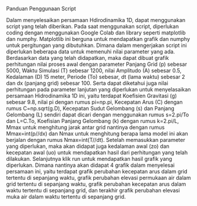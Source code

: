 Panduan Penggunaan Script

Dalam menyelesaikan persamaan Hdirodinamika 1D, dapat menggunakan script yang telah diberikan. Pada saat menggunakan script, diperlukan coding dengan menggunakan Google Colab dan library seperti matplotlib dan numphy. Matplotlib ini berguna untuk mendapatkan grafik dan numphy untuk pergitungan yang dibutuhkan. Dimana dalam mengerjakan script ini diperlukan beberapa data untuk memenuhi nilai parameter yang ada. Berdasarkan data yang telah didapatkan, maka dapat dibuat grafik perhitungan nilai proses awal dengan parameter Panjang Grid (p) sebesar 5000, Waktu Simulasi (T) sebesar 1200, nilai Amplitudo (A) sebesar 0.5, Kedalaman (D) 15 meter, Periode (To) sebesar, dt (lama waktu) sebesar 2 dan dx (panjang grid) sebesar 100. Serta dapat diketahui juga nilai perhitungan pada parameter lanjutan yang diperlukan untuk menyelasaikan persamaan Hidrodinamika 1D ini, yaitu terdapat Koefisien Gravitasi (g) sebesar 9.8, nilai pi dengan rumus pi=np.pi, Kecepatan Arus (C) dengan rumus C=np.sqrt(g.D), Kecepatan Sudut Gelombang (s) dan Panjang Gelombang (L) sendiri dapat dicari dengan menggunakan rumus s=2.pi/To dan L=C.To, Koefisian Panjang Gelombang (k) dengan rumus k=2.pi/L, Mmax untuk menghitung jarak antar grid nantinya dengan rumus Mmax=int(p//dx) dan Nmax untuk menghitung berapa lama model ini akan berjalan dengan rumus Nmax=int(T//dt).
Setelah memasukkan parameter yang diperlukan, maka akan didapat juga kedalaman awal (zo) dan kecepatan awal (uo) untuk mendapatkan hasil dari perhitungan yang telah dilakukan. Selanjutnya klik run untuk mendapatkan hasil grafik yang diperlukan. Dimana nantinya akan didapat 4 grafik dalam menyelesai persamaan ini, yaitu terdapat grafik perubahan kecepatan arus dalam grid tertentu di sepanjang waktu, grafik perubahan elevasi permukaan air dalam grid tertentu di sepanjang waktu, grafik perubahan kecepatan arus dalam waktu tertentu di sepanjang grid, dan terakhir grafik perubahan elevasi muka air dalam waktu tertentu di sepanjang grid.

